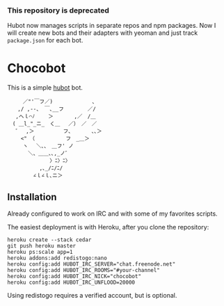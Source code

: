 ### This repository is deprecated

Hubot now manages scripts in separate repos and npm packages. Now I will create new bots and their adapters with yeoman and just track `package.json` for each bot.

# Chocobot

This is a simple [hubot] bot.

[hubot]: http://hubot.github.com/

    　　　／"'￣フ／)　　　　　　　 、
    　　,/ ,--、 ￣､__フ　　　　 ／/
    　 ,ヘｌ⌒ﾉ 　　＞　　　　,／　/＿
    　( ＿l_"_ニ_　く＿　 ／）　／　／
    　 ゛　,＞　　　　　 フ､　　　　､､＞
    　　 <"　（　　　　　　フ　_＿＞
    　　　ヽ　 ＼､､　＿フ' ノ
    　　　　＼、＿＿､､,_ノ゛
    　　　　　 　　 〉ﾆ〉ﾆ〉
    　　　　 　 ,､_/ﾆ/ﾆ/
    　　　　　∠ｌ∠ｌ､ニ＞

## Installation

Already configured to work on IRC and with some of my favorites scripts.

The easiest deployment is with Heroku, after you clone the repository:

    heroku create --stack cedar
    git push heroku master
    heroku ps:scale app=1
    heroku addons:add redistogo:nano
    heroku config:add HUBOT_IRC_SERVER="chat.freenode.net"
    heroku config:add HUBOT_IRC_ROOMS="#your-channel"
    heroku config:add HUBOT_IRC_NICK="chocobot"
    heroku config:add HUBOT_IRC_UNFLOOD=20000

Using redistogo requires a verified account, but is optional.
